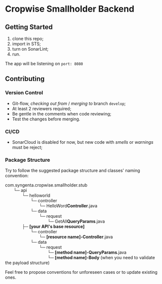 # Cropwise Smallholder Backend

## Getting Started
1. clone this repo;
2. import in STS;
3. turn on SonarLint;
3. run.

The app will be listening on `port: 8080`

## Contributing

### Version Control

- Git-flow, _checking out from_ / _merging to_ branch `develop`;
- At least 2 reviewers required;
- Be gentle in the comments when code reviewing;
- Test the changes before merging.

### CI/CD
- SonarCloud is disabled for now, but new code with _smells_ or _warnings_ must be reject;

### Package Structure

Try to follow the suggested package structure and classes' naming convention:

com.syngenta.cropwise.smallholder.stub <br>
  └─ api <br>
    └─ helloworld <br>
      └─ controller <br>
        └─ HelloWord**Controller**.java <br>
      └─ data <br>
        └─ request <br>
          └─ GetAll**QueryParams**.java <br>
    ├─ **[your API's base resource]** <br>
      └─ controller <br>
        └─ **[resource name]-Controller**.java <br>
      └─ data <br>
        └─ request <br>
          └─ **[method name]-QueryParams**.java <br>
          └─ **[method name]-Body** (when you need to validate the payload structure) <br>

Feel free to propose conventions for unforeseen cases or to update existing ones.
